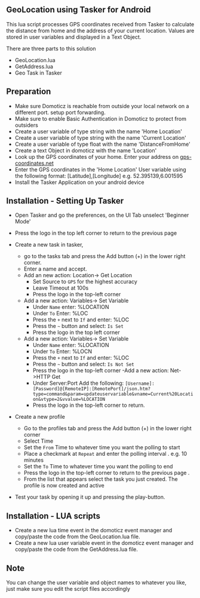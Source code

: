 GeoLocation using Tasker for Android
------------

This lua script processes GPS coordinates received from Tasker to calculate the distance from home and the address of your current location.
Values are stored in user variables and displayed in a Text Object.


There are three parts to this solution
- GeoLocation.lua
- GetAddress.lua
- Geo Task in Tasker

Preparation
------------
- Make sure Domoticz is reachable from outside your local network on a different port. setup port forwarding.
- Make sure to enable Basic Authentication in Domoticz to protect from outsiders
- Create a user variable of type string with the name 'Home Location'
- Create a user variable of type string with the name 'Current Location'
- Create a user variable of type float with the name 'DistanceFromHome'
- Create a text Object in domoticz with the name 'Location'
- Look up the GPS coordinates of your home. Enter your address on [gps-coordinates.net](http://www.gps-coordinates.net/) 
- Enter the GPS coordinates in the 'Home Location' User variable using the following format: [Latitude],[Longitude] e.g. 52.395139,6.001595
- Install the Tasker Application on your android device

Installation - Setting Up Tasker
-------------
- Open Tasker and go the preferences, on the UI Tab unselect 'Beginner Mode'
- Press the logo in the top left corner to return to the previous page
- Create a new task in tasker, 
	- go to the tasks tab and press the Add button (+) in the lower right corner.
	- Enter a name and accept.
	- Add an new action: Location-> Get Location
		- Set Source to `GPS` for the highest accuracy
		- Leave Timeout at 100s
		- Press the logo in the top-left corner
	- Add a new action: Variables-> Set Variable
		- Under `Name` enter: %LOCATION
		- Under `To` Enter: %LOC
		- Press the `+` next to `If` and enter: %LOC
		- Press the `~` button and select: `Is Set`
		- Press the logo in the top left corner
	- Add a new action: Variables-> Set Variable
		- Under `Name` enter: %LOCATION
		- Under `To` Enter: %LOCN
		- Press the `+` next to `If` and enter: %LOC
		- Press the `~` button and select: `Is Not Set`
		- Press the logo in the top-left corner
	-Add a new action: Net->HTTP Get
		- Under Server:Port Add the following: `[Username]:[Password]@[RemoteIP]:[RemotePort]/json.htm?type=command&param=updateuservariable&vname=Current%20Location&vtype=2&vvalue=%LOCATION`
		- Press the logo in the top-left corner to return.
- Create a new profile
	- Go to the profiles tab and press the Add button (+) in the lower right corner
	- Select Time
	- Set the `From` Time to whatever time you want the polling to start
	- Place a checkmark at `Repeat` and enter the polling interval . e.g. 10 minutes
	- Set the `To` Time to whatever time you want the polling to end
	- Press the logo in the top-left corner to return to the previous page .
	- From the list that appears select the task you just created. The profile is now created and active

- Test your task by opening it up and pressing the play-button.

Installation - LUA scripts
-------------
- Create a new lua time event in the domoticz event manager and copy/paste the code from the GeoLocation.lua file.
- Create a new lua user variable event in the domoticz event manager and copy/paste the code from the GetAddress.lua file.


Note
-----
You can change the user variable and object names to whatever you like, just make sure you edit the script files accordingly
